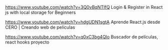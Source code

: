 
https://www.youtube.com/watch?v=3Q0vBqNTIfQ 
Login & Register in React js with local storage for Beginners 

https://www.youtube.com/watch?v=hdgUDN1sgtA
Aprende React.js desde CERO | Creando web de películas 

https://www.youtube.com/watch?v=q0xC3bg4Qlo 
Buscador de películas, react hooks proyecto

